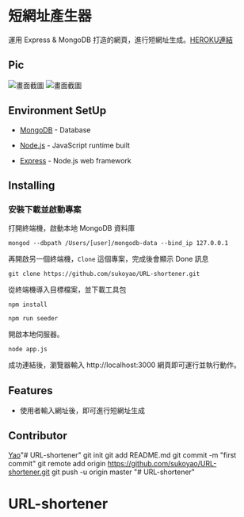 # 短網址產生器

運用 Express & MongoDB 打造的網頁，進行短網址生成。[HEROKU連結](https://vast-ravine-92996.herokuapp.com/)

## Pic

![畫面截圖](https://imgur.com/qM9jAGM.jpg)
![畫面截圖](https://imgur.com/TqdFKSR.jpg)

## Environment SetUp

- [MongoDB](https://www.mongodb.com/download-center/community) - Database

* [Node.js](https://nodejs.org/en/) - JavaScript runtime built

- [Express](https://expressjs.com/zh-tw/starter/installing.html) - Node.js web framework

## Installing

### 安裝下載並啟動專案

打開終端機，啟動本地 MongoDB 資料庫

```
mongod --dbpath /Users/[user]/mongodb-data --bind_ip 127.0.0.1
```

再開啟另一個終端機，`Clone` 這個專案，完成後會顯示 Done 訊息

```
git clone https://github.com/sukoyao/URL-shortener.git
```

從終端機導入目標檔案，並下載工具包

```
npm install
```

```
npm run seeder
```

開啟本地伺服器。

```
node app.js
```

成功連結後，瀏覽器輸入 http://localhost:3000
網頁即可運行並執行動作。

## Features

- 使用者輸入網址後，即可進行短網址生成

## Contributor

[Yao](https://github.com/sukoyao)"# URL-shortener"  git init git add README.md git commit -m "first commit" git remote add origin https://github.com/sukoyao/URL-shortener.git git push -u origin master
"# URL-shortener" 
# URL-shortener
